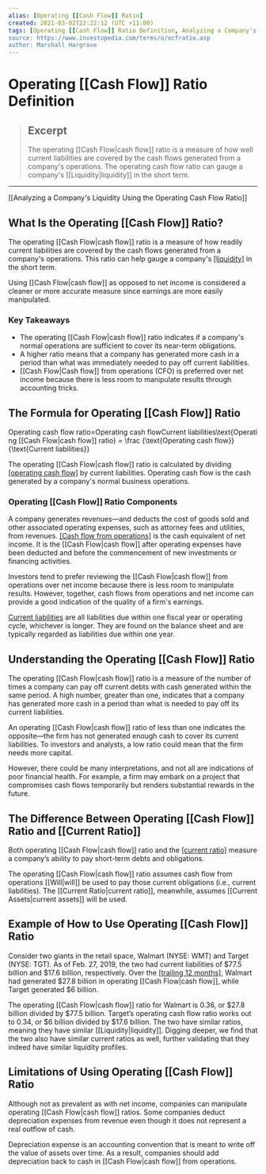 ```yaml
---
alias: [Operating [[Cash Flow]] Ratio]
created: 2021-03-02T22:22:12 (UTC +11:00)
tags: [Operating [[Cash Flow]] Ratio Definition, Analyzing a Company's [[Liquidity]] Using the Operating Cash Flow Ratio]
source: https://www.investopedia.com/terms/o/ocfratio.asp
author: Marshall Hargrave
---
```


# Operating [[Cash Flow]] Ratio Definition

> ## Excerpt
> The operating [[Cash Flow|cash flow]] ratio is a measure of how well current liabilities are covered by the cash flows generated from a company's operations. The operating cash flow ratio can gauge a company's [[Liquidity|liquidity]] in the short term.

---

[[Analyzing a Company's Liquidity Using the Operating Cash Flow Ratio]]
## What Is the Operating [[Cash Flow]] Ratio?

The operating [[Cash Flow|cash flow]] ratio is a measure of how readily current liabilities are covered by the cash flows generated from a company's operations. This ratio can help gauge a company's [[liquidity]](https://www.investopedia.com/terms/l/[[Liquidity|liquidity]].asp) in the short term.

Using [[Cash Flow|cash flow]] as opposed to net income is considered a cleaner or more accurate measure since earnings are more easily manipulated.

### Key Takeaways

-   The operating [[Cash Flow|cash flow]] ratio indicates if a company's normal operations are sufficient to cover its near-term obligations.
-   A higher ratio means that a company has generated more cash in a period than what was immediately needed to pay off current liabilities.
-   [[Cash Flow|Cash flow]] from operations (CFO) is preferred over net income because there is less room to manipulate results through accounting tricks.

## The Formula for Operating [[Cash Flow]] Ratio

Operating cash flow ratio\=Operating cash flowCurrent liabilities\\text{Operating [[Cash Flow|cash flow]] ratio} = \\frac {\\text{Operating cash flow}}{\\text{Current liabilities}}

The operating [[Cash Flow|cash flow]] ratio is calculated by dividing [[operating cash flow]](https://www.investopedia.com/terms/o/operatingcashflow.asp) by current liabilities. Operating cash flow is the cash generated by a company's normal business operations. 

### Operating [[Cash Flow]] Ratio Components

A company generates revenues—and deducts the cost of goods sold and other associated operating expenses, such as attorney fees and utilities, from revenues. [[Cash flow from operations]](https://www.investopedia.com/ask/answers/032615/what-are-some-examples-cash-flow-operating-activities.asp) is the cash equivalent of net income. It is the [[Cash Flow|cash flow]] after operating expenses have been deducted and before the commencement of new investments or financing activities.

Investors tend to prefer reviewing the [[Cash Flow|cash flow]] from operations over net income because there is less room to manipulate results. However, together, cash flows from operations and net income can provide a good indication of the quality of a firm's earnings. 

[Current liabilities](https://www.investopedia.com/terms/c/currentliabilities.asp) are all liabilities due within one fiscal year or operating cycle, whichever is longer. They are found on the balance sheet and are typically regarded as liabilities due within one year.

## Understanding the Operating [[Cash Flow]] Ratio

The operating [[Cash Flow|cash flow]] ratio is a measure of the number of times a company can pay off current debts with cash generated within the same period. A high number, greater than one, indicates that a company has generated more cash in a period than what is needed to pay off its current liabilities.

An operating [[Cash Flow|cash flow]] ratio of less than one indicates the opposite—the firm has not generated enough cash to cover its current liabilities. To investors and analysts, a low ratio could mean that the firm needs more capital.

However, there could be many interpretations, and not all are indications of poor financial health. For example, a firm may embark on a project that compromises cash flows temporarily but renders substantial rewards in the future.

## The Difference Between Operating [[Cash Flow]] Ratio and [[Current Ratio]]

Both operating [[Cash Flow|cash flow]] ratio and the [[current ratio]](https://www.investopedia.com/terms/c/currentratio.asp) measure a company’s ability to pay short-term debts and obligations.

The operating [[Cash Flow|cash flow]] ratio assumes cash flow from operations [[Will|will]] be used to pay those current obligations (i.e., current liabilities). The [[Current Ratio|current ratio]], meanwhile, assumes [[Current Assets|current assets]] will be used.

## Example of How to Use Operating [[Cash Flow]] Ratio

Consider two giants in the retail space, Walmart (NYSE: WMT) and Target (NYSE: TGT). As of Feb. 27, 2019, the two had current liabilities of $77.5 billion and $17.6 billion, respectively. Over the [[trailing 12 months]](https://www.investopedia.com/terms/t/ttm.asp), Walmart had generated $27.8 billion in operating [[Cash Flow|cash flow]], while Target generated $6 billion.

The operating [[Cash Flow|cash flow]] ratio for Walmart is 0.36, or $27.8 billion divided by $77.5 billion. Target’s operating cash flow ratio works out to 0.34, or $6 billion divided by $17.6 billion. The two have similar ratios, meaning they have similar [[Liquidity|liquidity]]. Digging deeper, we find that the two also have similar current ratios as well, further validating that they indeed have similar liquidity profiles.

## Limitations of Using Operating [[Cash Flow]] Ratio

Although not as prevalent as with net income, companies can manipulate operating [[Cash Flow|cash flow]] ratios. Some companies deduct depreciation expenses from revenue even though it does not represent a real outflow of cash.

Depreciation expense is an accounting convention that is meant to write off the value of assets over time. As a result, companies should add depreciation back to cash in [[Cash Flow|cash flow]] from operations.
